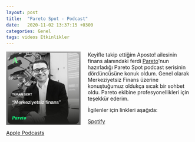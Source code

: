 ```yaml
---
layout: post
title:  "Pareto Spot - Podcast"
date:   2020-11-02 13:37:15 +0300
categories: Genel
tags: videos Etkinlikler
---
```



<img align="left" src="/assets/pareto-podcast-211101-800.jpg" style="width:40%; padding-right:20px"> Keyifle takip ettiğim Aposto! ailesinin finans alanındaki ferdi [Pareto](https://twitter.com/paretomag)'nun hazırladığı Pareto Spot podcast serisinin dördüncüsüne konuk oldum. Genel olarak Merkeziyetsiz Finans üzerine konuştuğumuz oldukça sıcak bir sohbet oldu.  Pareto ekibine profesyonellikleri için teşekkür ederim. 

İlgilenler için linkleri aşağıda: 

[Spotify](https://twitter.com/paretomag)

[Apple Podcasts](https://podcasts.apple.com/tr/podcast/gelece%C4%9Fi-konu%C5%9Fal%C4%B1m-blockchainin-yeni-g%C3%B6zdesi-nft-nedir/id1470228927?i=1000538668149&l=tr)

<br />

&nbsp;
